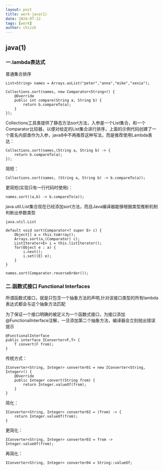 ```yaml
---
layout: post
title: work-java(1)
date: 2024-07-12
tags: [work]
author: chizzk
---
```

## java(1)
### 一.lambda表达式
<p>普通集合排序</p>

```text
List<String> names = Arrays.asList("peter","anna","mike","xenia");

Collections.sort(names, new Comparator<String>() {
    @Override
    public int compare(String a, String b) {
        return b.compareTo(a);
    }
});
```
<p>Collections工具类提供了静态方法sort方法，入参是一个List集合，和一个Comparator比较器，以便对给定的List集合进行排序，上面的示例代码创建了一个匿名内部类作为入参，java8中不再推荐这种写法，而是推荐使用Lambda表达：</p>

```text
Collections.sort(names,(String a, String b) -> {
    return b.compareTo(a);
});
```
<p>简短：</p>

```text
Collections.sort(names, (String a, String b) -> b.compareTo(a));
```
<p>更简短(实现只有一行代码时使用)：</p>

```text
names.sort((a,b) -> b.compareTo(a));
```
<p>java.util.List集合现在已经添加sort方法，而且Java编译器能够根据类型推断机制判断出参数类型</p>

```text
java.util.List

default void sort(Comparator<? super E> c) {
    Object[] a = this.toArray();
    Arrays.sort(a,(Comparator) c);
    ListIterator<E> i = this.listIterator();
    for(Object e : a) {
        i.next();
        i.set((E) e);
    }
}
```
```text
names.sort(Comparator.reverseOrder());
```
### 二.函数式接口 Functional Interfaces
<p>所谓函数式接口，就是只包含一个抽象方法的声明,针对该接口类型的所有lambda表达式都会与这个抽象方法匹配</p>
<p>为了保证一个接口明确的被定义为一个函数式接口，为接口添加@FunctionalInterface注解，一旦添加第二个抽象方法，编译器会立刻抛出错误提示</p>

```text
@FunctionalInterface
public interface IConverter<F,T> {
    T convert(F from);
}
```
<p>传统方式：</p>


```text
IConverter<String, Integer> converter01 = new IConverter<String, Integer>() {
    @Override
    public Integer convert(String from) {
        return Integer.valueOf(from);
    }
}
```
<p>简化：</p>

```text
IConverter<String, Integer> converter02 = (from) -> {
    return Integer.valueOf(from);
}
```

<p>更简化：</p>

```text
IConverter<String, Integer> converter03 = from -> Integer.valueOf(from);
```
<p>再简化：</p>

```text
IConverter<String, Integer> converter04 = String::valueOf;
```